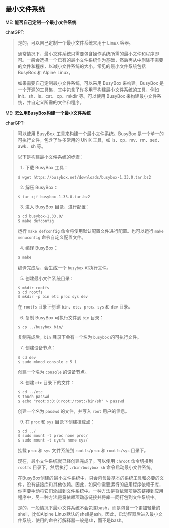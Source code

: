 ## 最小文件系统

ME: **能否自己定制一个最小文件系统**

chatGPT: 

> 是的，可以自己定制一个最小文件系统来用于 Linux 容器。
>
> 通常情况下，最小文件系统只需要包含操作系统所需的最小文件和程序即可。一般会选择一个已有的最小文件系统作为基础，然后再从中删除不需要的文件和程序，以减小文件系统的大小。常见的最小文件系统包括 BusyBox 和 Alpine Linux。
>
> 如果需要自己定制最小文件系统，可以采用 BusyBox 来构建。BusyBox 是一个开源的工具集，其中包含了许多用于构建最小文件系统的工具，例如 init、sh、ls、cat、cp、mkdir 等。可以使用 BusyBox 来构建最小文件系统，并自定义所需的文件和程序。

ME: **怎么用BusyBox构建一个最小文件系统**

charGPT:

> 可以使用 BusyBox 工具来构建一个最小文件系统。BusyBox 是一个单一的可执行文件，包含了许多常用的 UNIX 工具，如 ls、cp、mv、rm、sed、awk、sh 等。
>
> 以下是构建最小文件系统的步骤：
>
> 1. 下载 BusyBox 工具：
>
> ```shell
> $ wget https://busybox.net/downloads/busybox-1.33.0.tar.bz2
> ```
>
> 2. 解压 BusyBox：
>
> ```shell
> $ tar xjf busybox-1.33.0.tar.bz2
> ```
>
> 3. 进入 BusyBox 目录，进行配置：
>
> ```shell
> $ cd busybox-1.33.0/
> $ make defconfig
> ```
>
> 运行 `make defconfig` 命令将使用默认配置文件进行配置。也可以运行 `make menuconfig` 命令自定义配置文件。
>
> 4. 编译 BusyBox：
>
> ```shell
> $ make
> ```
>
> 编译完成后，会生成一个 `busybox` 可执行文件。
>
> 5. 创建最小文件系统目录：
>
> ```shell
> $ mkdir rootfs
> $ cd rootfs
> $ mkdir -p bin etc proc sys dev
> ```
>
> 在 `rootfs` 目录下创建 `bin`、`etc`、`proc`、`sys` 和 `dev` 目录。
>
> 6. 复制 BusyBox 可执行文件到 `bin` 目录：
>
> ```shell
> $ cp ../busybox bin/
> ```
>
> 复制完成后，`bin` 目录下会有一个名为 `busybox` 的可执行文件。
>
> 7. 创建设备节点：
>
> ```shell
> $ cd dev
> $ sudo mknod console c 5 1
> ```
>
> 创建一个名为 `console` 的设备节点。
>
> 8. 创建 `etc` 目录下的文件：
>
> ```shell
> $ cd ../etc
> $ touch passwd
> $ echo "root:x:0:0:root:/root:/bin/sh" > passwd
> ```
>
> 创建一个名为 `passwd` 的文件，并写入 `root` 用户的信息。
>
> 9. 在 `proc` 和 `sys` 目录下创建挂载点：
>
> ```shell
> $ cd ../
> $ sudo mount -t proc none proc/
> $ sudo mount -t sysfs none sys/
> ```
>
> 挂载 `proc` 和 `sys` 文件系统到 `rootfs/proc` 和 `rootfs/sys` 目录下。
>
> 现在，最小文件系统就已经创建完成了。可以使用 `chroot` 命令切换到 `rootfs` 目录下，然后执行 `./bin/busybox sh` 命令启动最小文件系统。
>
> 在BusyBox创建的最小文件系统中，只会包含最基本的系统工具和必要的文件，没有链接库和其他依赖。因此，如果你需要运行的应用程序依赖于库，你需要手动将它们添加到文件系统中。一种方法是将依赖项静态链接到应用程序中，另一种方法是将依赖项动态链接并将库一同打包到文件系统中。
>
> 是的，一般情况下最小文件系统不会包含bash，而是包含一个更加轻量的shell，比如Alpine Linux默认的shell是ash。因此，启动容器后进入最小文件系统，使用的命令行解释器一般是sh，而不是bash。